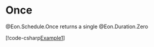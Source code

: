 ﻿# Once

@Eon.Schedule.Once returns a single @Eon.Duration.Zero

[!code-csharp[Example1](../../../Eon.Tests/Examples/OnceTests.cs#Example1)]
